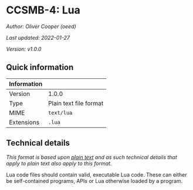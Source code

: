 # CCSMB-4: Lua

*Author: Oliver Cooper (oeed)*

*Last updated: 2022-01-27*

*Version: v1.0.0*

## Quick information

| Information |                           |
| ----------- | ------------------------- |
| Version     | 1.0.0                     |
| Type        | Plain text file format    |
| MIME        | `text/lua`                |
| Extensions  | `.lua`                    |

## Technical details

*This format is based upon [plain text](/Standards/CCSMB-2.md) and as such technical details that apply to plain
text also apply to this format.*

Lua code files should contain valid, executable Lua code. These can either be self-contained programs, APIs or Lua
otherwise loaded by a program.

